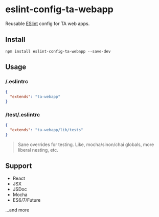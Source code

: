 eslint-config-ta-webapp
=======================

Reusable [ESlint](http://www.eslint.org) config for TA web apps.

## Install

```
npm install eslint-config-ta-webapp --save-dev
```
## Usage

### /.eslintrc

```json
{
  "extends": "ta-webapp"
}
```

### /test/.eslintrc

```json
{
  "extends": "ta-webapp/lib/tests"
}
```
>Sane overrides for testing. Like, mocha/sinon/chai globals, more liberal nesting, etc.


## Support

- React
- JSX
- JSDoc
- Mocha
- ES6/7/Future

...and more
